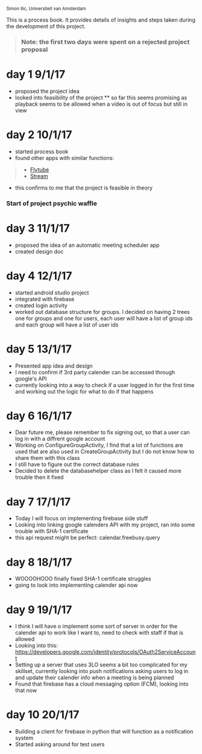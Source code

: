 <sub>Simon Ilic, Universiteit van Amsterdam</sub>

This is a process book. It provides details of insights and steps taken during the development of this project.

> ### Note: the first two days were spent on a rejected project proposal
# day 1 9/1/17
* proposed the project idea
* looked into feasibility of the project
** so far this seems promising as playback seems to be allowed when a video is out of focus but still in view
>
# day 2 10/1/17
* started process book
* found other apps with similar functions:
> * [Flytube](http://www.apkmirror.com/apk/flyperinc/flytube/flytube-1-01-rc4-release/flytube-1-01-rc4-android-apk-download/ "Flytube")
> * [Stream](https://play.google.com/store/apps/details?id=com.djit.apps.stream "Stream: player for youtube")
* this confirms to me that the project is feasible in theory

### Start of project psychic waffle

# day 3 11/1/17
* proposed the idea of an automatic meeting scheduler app
* created design doc

# day 4 12/1/17
* started android studio project
* integrated with firebase
* created login activity
* worked out database structure for groups. I decided on having 2 trees one for groups and one for users, each user will have a list of group ids and each group will have a list of user ids

# day 5 13/1/17
* Presented app idea and design
* I need to confirm if 3rd party calender can be accessed through google's API
* currently looking into a way to check if a user logged in for the first time and working out the logic for what to do if that happens

# day 6 16/1/17
* Dear future me, please remember to fix signing out, so that a user can log in with a diffrent google account
* Working on ConfigureGroupActivity, I find that a lot of functions are used that are also used in CreateGroupActivity but I do not know how to share them with this class
* I still have to figure out the correct database rules
* Decided to delete the databasehelper class as I felt it caused more trouble then it fixed

# day 7 17/1/17
* Today I will focus on implementing firebase side stuff
* Looking into linking google calenders API with my project, ran into some trouble with SHA-1 certificate
* this api request might be perfect: calendar.freebusy.query

# day 8 18/1/17
* WOOOOHOOO finally fixed SHA-1 certificate struggles
* going to look into implementing calender api now

# day 9 19/1/17
* I think I will have o implement some sort of server in order for the calender api to work like I want to, need to check with staff if that is allowed
* Looking into this: https://developers.google.com/identity/protocols/OAuth2ServiceAccount
* Setting up a server that uses 3LO seems a bit too complicated for my skillset, currently looking into push notifications asking users to log in and update their calender info when a meeting is being planned
* Found that firebase has a cloud messaging option (FCM), looking into that now

# day 10 20/1/17
* Building a client for firebase in python that will function as a notification system
* Started asking around for test users
